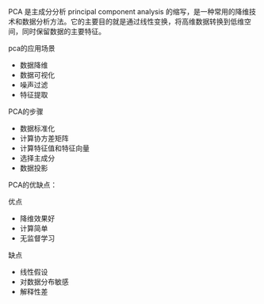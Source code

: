 PCA 是主成分分析 principal component analysis 的缩写，是一种常用的降维技术和数据分析方法。它的主要目的就是通过线性变换，将高维数据转换到低维空间，同时保留数据的主要特征。

pca的应用场景

- 数据降维
- 数据可视化
- 噪声过滤
- 特征提取

PCA的步骤

- 数据标准化
- 计算协方差矩阵
- 计算特征值和特征向量
- 选择主成分
- 数据投影

PCA的优缺点：

优点

- 降维效果好
- 计算简单
- 无监督学习

缺点

- 线性假设
- 对数据分布敏感
- 解释性差













































